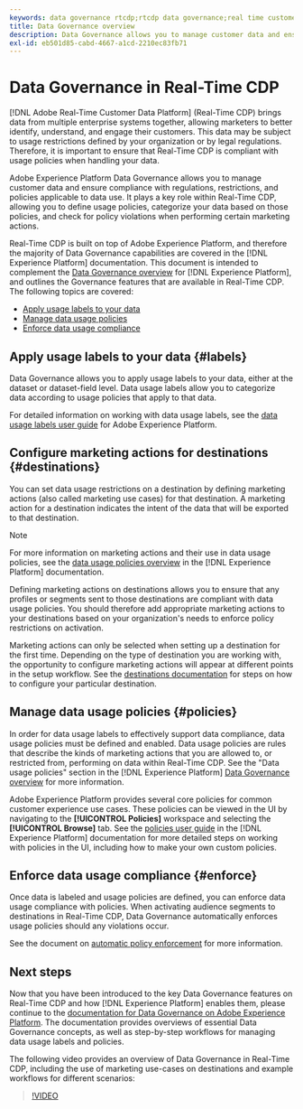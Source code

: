 ```yaml
---
keywords: data governance rtcdp;rtcdp data governance;real time customer data profile data governance
title: Data Governance overview
description: Data Governance allows you to manage customer data and ensure compliance with regulations, restrictions, and policies applicable to data use. 
exl-id: eb501d85-cabd-4667-a1cd-2210ec83fb71
---
```

# Data Governance in Real-Time CDP

[!DNL Adobe Real-Time Customer Data Platform] (Real-Time CDP) brings data from multiple enterprise systems together, allowing marketers to better identify, understand, and engage their customers. This data may be subject to usage restrictions defined by your organization or by legal regulations. Therefore, it is important to ensure that Real-Time CDP is compliant with usage policies when handling your data.

Adobe Experience Platform Data Governance allows you to manage customer data and ensure compliance with regulations, restrictions, and policies applicable to data use. It plays a key role within Real-Time CDP, allowing you to define usage policies, categorize your data based on those policies, and check for policy violations when performing certain marketing actions.

Real-Time CDP is built on top of Adobe Experience Platform, and therefore the majority of Data Governance capabilities are covered in the [!DNL Experience Platform] documentation. This document is intended to complement the [Data Governance overview](../../data-governance/home.md) for [!DNL Experience Platform], and outlines the Governance features that are available in Real-Time CDP. The following topics are covered:

* [Apply usage labels to your data](#labels)
* [Manage data usage policies](#policies)
* [Enforce data usage compliance](#enforce)

## Apply usage labels to your data {#labels}

Data Governance allows you to apply usage labels to your data, either at the dataset or dataset-field level. Data usage labels allow you to categorize data according to usage policies that apply to that data. 

For detailed information on working with data usage labels, see the [data usage labels user guide](../../data-governance/labels/overview.md) for Adobe Experience Platform.

## Configure marketing actions for destinations {#destinations}

You can set data usage restrictions on a destination by defining marketing actions (also called marketing use cases) for that destination. A marketing action for a destination indicates the intent of the data that will be exported to that destination.

>[!NOTE]
>
>For more information on marketing actions and their use in data usage policies, see the [data usage policies overview](../../data-governance/policies/overview.md) in the [!DNL Experience Platform] documentation.

Defining marketing actions on destinations allows you to ensure that any profiles or segments sent to those destinations are compliant with data usage policies. You should therefore add appropriate marketing actions to your destinations based on your organization's needs to enforce policy restrictions on activation.

Marketing actions can only be selected when setting up a destination for the first time. Depending on the type of destination you are working with, the opportunity to configure marketing actions will appear at different points in the setup workflow. See the [destinations documentation](../destinations/overview.md) for steps on how to configure your particular destination.

## Manage data usage policies {#policies}

In order for data usage labels to effectively support data compliance, data usage policies must be defined and enabled. Data usage policies are rules that describe the kinds of marketing actions that you are allowed to, or restricted from, performing on data within Real-Time CDP. See the "Data usage policies" section in the [!DNL Experience Platform] [Data Governance overview](../../data-governance/home.md) for more information.

Adobe Experience Platform provides several core policies for common customer experience use cases. These policies can be viewed in the UI by navigating to the **[!UICONTROL Policies]** workspace and selecting the **[!UICONTROL Browse]** tab. See the [policies user guide](../../data-governance/policies/user-guide.md) in the [!DNL Experience Platform] documentation for more detailed steps on working with policies in the UI, including how to make your own custom policies.

## Enforce data usage compliance {#enforce}

Once data is labeled and usage policies are defined, you can enforce data usage compliance with policies. When activating audience segments to destinations in Real-Time CDP, Data Governance automatically enforces usage policies should any violations occur.

See the document on [automatic policy enforcement](../../data-governance/enforcement/auto-enforcement.md) for more information.

## Next steps

Now that you have been introduced to the key Data Governance features on Real-Time CDP and how [!DNL Experience Platform] enables them, please continue to the [documentation for Data Governance on Adobe Experience Platform](../../data-governance/home.md). The documentation provides overviews of essential Data Governance concepts, as well as step-by-step workflows for managing data usage labels and policies.

The following video provides an overview of Data Governance in Real-Time CDP, including the use of marketing use-cases on destinations and example workflows for different scenarios:

>[!VIDEO](https://video.tv.adobe.com/v/33631?quality=12&learn=on)
